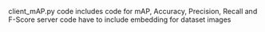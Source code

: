 client_mAP.py code includes code for mAP, Accuracy, Precision, Recall and F-Score
server code have to include embedding for dataset images
